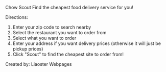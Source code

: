 Chow Scout
Find the cheapest food delivery service for you!

Directions:
1. Enter your zip code to search nearby
2. Select the restaurant you want to order from
3. Select what you want to order
4. Enter your address if you want delivery prices (otherwise it will just be pickup prices)
5. Click "Scout" to find the cheapest site to order from!

Created by: Liaoster Webpages

